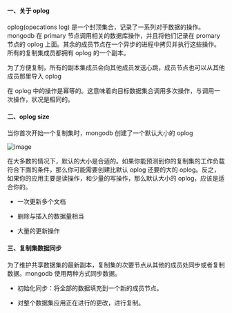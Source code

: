 
#### 一、关于 oplog

oplog(opecations log) 是一个封顶集合，记录了一系列对于数据的操作。mongodb 在 primary 节点调用相关的数据库操作，并且将他们记录在 promary 节点的 oplog 上面。其余的成员节点在一个异步的进程中拷贝并执行这些操作。所有的复制集成员都拥有 oplog 的一个副本。

为了方便复制，所有的副本集成员会向其他成员发送心跳，成员节点也可以从其他成员那里导入 oplog

在 oplog 中的操作是幂等的。这意味着向目标数据集合调用多次操作，与调用一次操作，状况是相同的。


#### 二、oplog size

当你首次开始一个复制集时，mongodb 创建了一个默认大小的 oplog

![image](../images/a61937ffc1da4e29b2fd46869d101392.jpg)

在大多数的情况下，默认的大小是合适的。如果你能预测到你的复制集的工作负载符合下面的条件，那么你可能需要创建比默认 oplog 还要的大的 oplog。反之，如果你的应用主要是读操作，和少量的写操作，那么默认大小的 oplog，应该是适合你的。

* 一次更新多个文档

*  删除与插入的数据量相当

*  大量的更新操作


#### 三、复制集数据同步

为了维护共享数据集的最新副本，复制集的次要节点从其他的成员处同步或者复制数据。mongodb 使用两种方式同步数据。

* 初始化同步：将全部的数据填充到一个新的成员节点。

* 对整个数据集应用正在进行的更改，进行复制。
  
